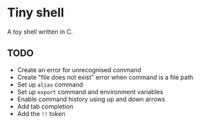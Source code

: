 # Tiny shell

A toy shell written in C.

## TODO

- Create an error for unrecognised command
- Create "file does not exist" error when command is a file path
- Set up `alias` command
- Set up `export` command and environment variables
- Enable command history using up and down arrows
- Add tab completion
- Add the `!!` token
